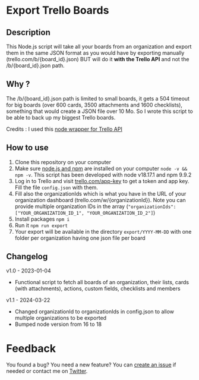 # Export Trello Boards
## Description
This Node.js script will take all your boards from an organization and export them in the same JSON format as you would have by exporting 
manually (trello.com/b/{board_id}.json) BUT will do it **with the Trello API** and not the /b/{board_id}.json path.

## Why ?
The /b/{board_id}.json path is limited to small boards, it gets a 504 timeout for big boards (over 600 cards, 
3500 attachments and 1600 checklists), something that would create a JSON file over 10 Mo. 
So I wrote this script to be able to back up my biggest Trello boards. 

Credits : I used this [node wrapper for Trello API](https://github.com/norberteder/trello)

## How to use
1. Clone this repository on your computer
2. Make sure [node.js and npm](https://nodejs.org/) are installed on your computer `node -v && npm -v`. 
This script has been developed with node v18.17.1 and npm 9.9.2
3. Log in to Trello and visit [trello.com/app-key](https://trello.com/app-key) to get a token and app key. Fill the file `config.json` with them.
4. Fill also the organizationIds which is what you have in the URL of your organization dashboard (trello.com/w/{organizationId}).
   Note you can provide multiple organization IDs in the array (`"organizationIds": ["YOUR_ORGANIZATION_ID_1", "YOUR_ORGANIZATION_ID_2"]`)
5. Install packages `npm i`
6. Run it `npm run export`
7. Your export will be available in the directory `export/YYYY-MM-DD` with one folder per organization having one json file per board

## Changelog
v1.0 - 2023-01-04
- Functional script to fetch all boards of an organization, their lists, cards (with attachments), actions, custom fields, checklists and members

v1.1 - 2024-03-22
- Changed organizationId to organizationIds in config.json to allow multiple organizations to be exported
- Bumped node version from 16 to 18

# Feedback
You found a bug? You need a new feature? You can [create an issue](https://github.com/aroy314/export-trello-boards/issues) if needed or contact me on [Twitter](https://twitter.com/aroy314).
